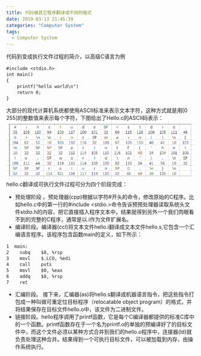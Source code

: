 ```yaml
---
title: 代码被其它程序翻译成不同的格式
date: 2019-03-13 21:45:39
categories: "Computer System"
tags:
  - Computer System 
---
```

代码到变成执行文件过程的简介，以高级C语言为例
<!-- more -->
```
#include <stdio.h>
int main()
{
    printf("hello world\n")
    return 0;
}
```

大部分的现代计算机系统都使用ASCII标准来表示文本字符，这种方式就是用[0 255]的整数值来表示每个字符，下图给出了Hello.c的ASCII码表示：
<img src="../image/ascii.png">
hello.c翻译成可执行文件过程可分为四个阶段完成：

* 预处理阶段 。预处理器(cpp)根据以字符#开头的命令，修改原始的C程序。比如hello.c中的第一行的#include <stdio.>命令告诉预预处理器读取系统头文件stdio.h的内容，把它直接插入程序文本中，结果就得到另外一个我们肉眼看不到的完整的C程序，通常是以.i作为文件扩展名。<br />
* 编译阶段。编译器(ccl)将文本文件hello.i翻译成文本文件hello.s,它包含一个汇编语言程序。该程序包含函数main的定义，如下所示：<br />
```
1  main:
2    subq    $8, %rsp
3    movl    $.LCO, %edi
4    call    puts
5    movl    $0, %eax
6    addq    $8, %rsp
7    ret
```

* 汇编阶段。 接下来，汇编器(as)将hello.s翻译成机器语言指令，把这些指令打包成一种叫做可重定位目标程序（relocatable object program）的格式，并将结果保存在目标文件hello.o中，该文件为二进制文件。
*  链接阶段。hello程序调用了printf函数，它是每个C编译器都提供的标准C库中的一个函数。printf函数存在于一个名为printf.o的单独的预编译好了的目标文件中，而这个文件必须以某种方式合并到我们的hello.o程序中，连接器(ld)就负责处理这种合并。结果得到一个可执行目标文件，可以被加载到内存，由操作系统执行。